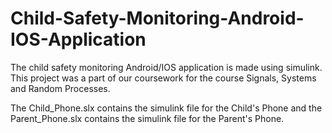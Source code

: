 # Child-Safety-Monitoring-Android-IOS-Application

The child safety monitoring Android/IOS application is made using simulink. This project was a part of our coursework for the course Signals, Systems and Random Processes.

The Child_Phone.slx contains the simulink file for the Child's Phone and the Parent_Phone.slx contains the simulink file for the Parent's Phone.
